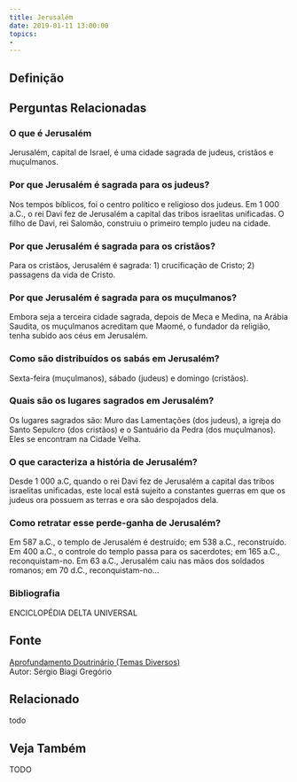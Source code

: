 ```yaml
---
title: Jerusalém
date: 2019-01-11 13:00:00
topics: 
- 
---
```


## Definição


## Perguntas Relacionadas

### O que é Jerusalém

Jerusalém, capital de Israel, é uma cidade sagrada de judeus, cristãos e
muçulmanos.

### Por que Jerusalém é sagrada para os judeus?
Nos tempos bíblicos, foi o centro político e religioso dos judeus. Em 1
000 a.C., o rei Davi fez de Jerusalém a capital das tribos israelitas
unificadas. O filho de Davi, rei Salomão, construiu o primeiro templo
judeu na cidade.

### Por que Jerusalém é sagrada para os cristãos?
Para os cristãos, Jerusalém é sagrada: 1) crucificação de Cristo; 2)
passagens da vida de Cristo.

### Por que Jerusalém é sagrada para os muçulmanos?
Embora seja a terceira cidade sagrada, depois de Meca e Medina, na
Arábia Saudita, os muçulmanos acreditam que Maomé, o fundador da
religião, tenha subido aos céus em Jerusalém.

### Como são distribuídos os sabás em Jerusalém?
Sexta-feira (muçulmanos), sábado (judeus) e domingo (cristãos).

### Quais são os lugares sagrados em Jerusalém?
Os lugares sagrados são: Muro das Lamentações (dos judeus), a igreja do
Santo Sepulcro (dos cristãos) e o Santuário da Pedra (dos muçulmanos).
Eles se encontram na Cidade Velha.

### O que caracteriza a história de Jerusalém?
Desde 1 000 a.C, quando o rei Davi fez de Jerusalém a capital das tribos
israelitas unificadas, este local está sujeito a constantes guerras em
que os judeus ora possuem as terras e ora são despojados dela.

### Como retratar esse perde-ganha de Jerusalém?
Em 587 a.C., o templo de Jerusalém é destruído; em 538 a.C.,
reconstruído. Em 400 a.C., o controle do templo passa para os
sacerdotes; em 165 a.C., reconquistam-no. Em 63 a.C., Jerusalém caiu nas
mãos dos soldados romanos; em 70 d.C., reconquistam-no...

### Bibliografia
ENCICLOPÉDIA DELTA UNIVERSAL

## Fonte
[Aprofundamento Doutrinário (Temas Diversos)](https://sites.google.com/view/aprofundamentodoutrinario/jerusalém)  
Autor: Sérgio Biagi Gregório



## Relacionado
todo

## Veja Também
TODO


